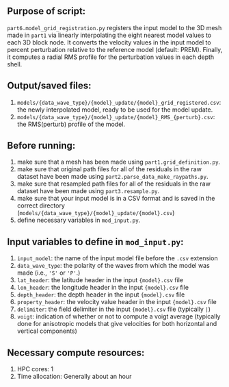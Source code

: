 ## Purpose of script:
`part6.model_grid_registration.py` registers the input model to the 3D mesh made in `part1` via linearly interpolating the eight nearest model values to each 3D block node. It converts the velocity values in the input model to percent perturbation relative to the reference model (default: PREM). Finally, it computes a radial RMS profile for the perturbation values in each depth shell.


## Output/saved files:
1. `models/{data_wave_type}/{model}_update/{model}_grid_registered.csv`: the newly interpolated model, ready to be used for the model update.
2. `models/{data_wave_type}/{model}_update/{model}_RMS_{perturb}.csv`: the RMS(perturb) profile of the model.


## Before running:
1. make sure that a mesh has been made using `part1.grid_definition.py`.
2. make sure that original path files for all of the residuals in the raw dataset have been made using `part2.parse_data_make_raypaths.py`.
3. make sure that resampled path files for all of the residuals in the raw dataset have been made using `part3.resample.py`.
4. make sure that your input model is in a CSV format and is saved in the correct directory (`models/{data_wave_type}/{model}_update/{model}.csv`)
5. define necessary variables in `mod_input.py`.


## Input variables to define in `mod_input.py`: 
1. `input_model`: the name of the input model file before the `.csv` extension
2. `data_wave_type`: the polarity of the waves from which the model was made (i.e., `'S'` or `'P'`.)
3. `lat_header`: the latitude header in the input `{model}.csv` file
4. `lon_header`: the longitude header in the input `{model}.csv` file
5. `depth_header`: the depth header in the input `{model}.csv` file
6. `property_header`: the velocity value header in the input `{model}.csv` file
7. `delimiter`: the field delimiter in the input `{model}.csv` file (typically `|`)
8. `voigt`: indication of whether or not to compute a voigt average (typically done for anisotropic models that give velocities for both horizontal and vertical components)


## Necessary compute resources:
1. HPC cores: 1
2. Time allocation: Generally about an hour